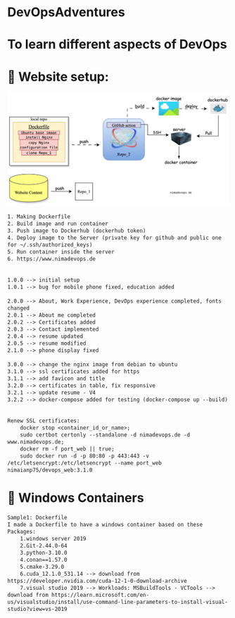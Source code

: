 # DevOpsAdventures
# To learn different aspects of DevOps

# &#128640; Website setup:
![Alt text](website_cycle.svg)

	1. Making Dockerfile
	2. Build image and run container
	3. Push image to Dockerhub (dockerhub token)
	4. Deploy image to the Server (private key for github and public one for ~/.ssh/authorized_keys)
	5. Run container inside the server
 	6. https://www.nimadevops.de


	1.0.0 --> initial setup
	1.0.1 --> bug for mobile phone fixed, education added

 	2.0.0 --> About, Work Experience, DevOps experience completed, fonts changed
	2.0.1 --> About me completed
	2.0.2 --> Certificates added
	2.0.3 --> Contact implemented
	2.0.4 --> resume updated
	2.0.5 --> resume modified
	2.1.0 --> phone display fixed

	3.0.0 --> change the nginx image from debian to ubuntu
	3.1.0 --> ssl certificates added for https
	3.1.1 --> add favicon and title
	3.2.0 --> certificates in table, fix responsive
	3.2.1 --> update resume - V4
	3.2.2 --> docker-compose added for testing (docker-compose up --build)
	

	Renew SSL certificates:
		docker stop <container_id_or_name>;
		sudo certbot certonly --standalone -d nimadevops.de -d www.nimadevops.de;
		docker rm -f port_web || true;
		sudo docker run -d -p 80:80 -p 443:443 -v /etc/letsencrypt:/etc/letsencrypt --name port_web nimaianp75/devops_web:3.1.0

# &#128640; Windows Containers
	Sample1: Dockerfile
 	I made a Dockerfile to have a windows container based on these Packages:
		1.windows server 2019
		2.Git-2.44.0-64
		3.python-3.10.0
		4.conan==1.57.0
		5.cmake-3.29.0 
		6.cuda_12.1.0_531.14 --> download from https://developer.nvidia.com/cuda-12-1-0-download-archive
		7.visual studio 2019 --> Workloads: MSBuildTools - VCTools --> download from https://learn.microsoft.com/en-us/visualstudio/install/use-command-line-parameters-to-install-visual-studio?view=vs-2019
  	
